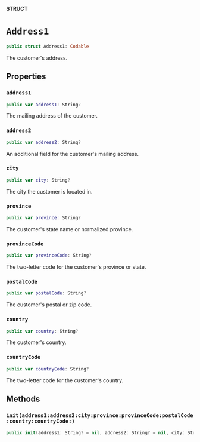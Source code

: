 **STRUCT**

# `Address1`

```swift
public struct Address1: Codable
```

The customer&#x27;s address.

## Properties
### `address1`

```swift
public var address1: String?
```

The mailing address of the customer.

### `address2`

```swift
public var address2: String?
```

An additional field for the customer&#x27;s mailing address.

### `city`

```swift
public var city: String?
```

The city the customer is located in.

### `province`

```swift
public var province: String?
```

The customer&#x27;s state name or normalized province.

### `provinceCode`

```swift
public var provinceCode: String?
```

The two-letter code for the customer&#x27;s province or state.

### `postalCode`

```swift
public var postalCode: String?
```

The customer&#x27;s postal or zip code.

### `country`

```swift
public var country: String?
```

The customer&#x27;s country.

### `countryCode`

```swift
public var countryCode: String?
```

The two-letter code for the customer&#x27;s country.

## Methods
### `init(address1:address2:city:province:provinceCode:postalCode:country:countryCode:)`

```swift
public init(address1: String? = nil, address2: String? = nil, city: String? = nil, province: String? = nil, provinceCode: String? = nil, postalCode: String? = nil, country: String? = nil, countryCode: String? = nil)
```
